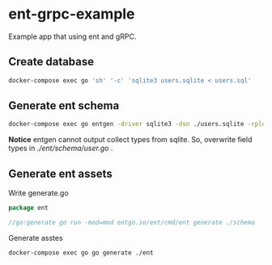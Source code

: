 # ent-grpc-example

Example app that using ent and gRPC.

## Create database
```sh
docker-compose exec go 'sh' '-c' 'sqlite3 users.sqlite < users.sql'
```

## Generate ent schema
```sh
docker-compose exec go entgen -driver sqlite3 -dsn ./users.sqlite -rplural
```
__Notice__
entgen cannot output collect types from sqlite. So, overwrite field types in _./ent/schema/user.go_ .

## Generate ent assets

Write generate.go
```go:generate.go
package ent

//go:generate go run -mod=mod entgo.io/ent/cmd/ent generate ./schema
```

Generate asstes
```sh
docker-compose exec go go generate ./ent
```
